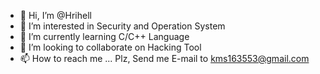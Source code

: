 - 👋 Hi, I’m @Hrihell
- 👀 I’m interested in Security and Operation System
- 🌱 I’m currently learning C/C++ Language
- 💞️ I’m looking to collaborate on Hacking Tool
- 📫 How to reach me ... Plz, Send me E-mail to kms163553@gmail.com

<!---
Hrihell/Hrihell is a ✨ special ✨ repository because its `README.md` (this file) appears on your GitHub profile.
You can click the Preview link to take a look at your changes.
--->
